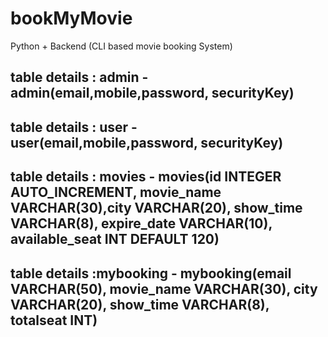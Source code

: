# bookMyMovie
Python + Backend (CLI based movie booking System)

<!-- 1. Write a Python Console application for the movie booking system with any database whichever you are comfortable as backend. Here are the options that we would like to have in this application:  
    a. list all the movie shows available with movie name, timings
    b. Check for the availability of the movie shows based on the name or date
    c. Book a movie for any number of seats that you want to book up to 10 in a single transaction
    d. Cancel the movie before 2 hours of the show time
    e. Manage movies (add, delete, update movie/show details)   

Note: Create database schema, necessary tables and initial data as per the need to achieve the same
Reference: https://in.bookmyshow.com -->

## table details : admin - admin(email,mobile,password, securityKey)
## table details : user - user(email,mobile,password, securityKey)
## table details : movies - movies(id INTEGER AUTO_INCREMENT, movie_name VARCHAR(30),city VARCHAR(20), show_time VARCHAR(8), expire_date VARCHAR(10), available_seat INT DEFAULT 120)
## table details :mybooking - mybooking(email VARCHAR(50), movie_name VARCHAR(30), city VARCHAR(20), show_time VARCHAR(8), totalseat INT)